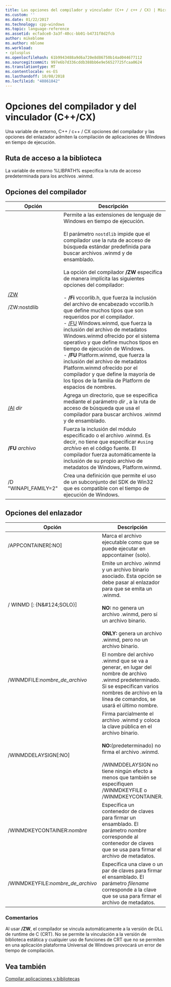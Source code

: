 ```yaml
---
title: Las opciones del compilador y vinculador (C++ / c++ / CX) | Microsoft Docs
ms.custom: ''
ms.date: 01/22/2017
ms.technology: cpp-windows
ms.topic: language-reference
ms.assetid: ecfadce8-3a3f-40cc-bb01-b4731f8d2fcb
author: mikeblome
ms.author: mblome
ms.workload:
- cplusplus
ms.openlocfilehash: 61b9943488a9d6a720e8d86750b14ad044677112
ms.sourcegitcommit: 997e6b7d336cddb388bb6e9e56527725fcaa0624
ms.translationtype: MT
ms.contentlocale: es-ES
ms.lasthandoff: 10/08/2018
ms.locfileid: "48861842"
---
```

# <a name="compiler-and-linker-options-ccx"></a>Opciones del compilador y del vinculador (C++/CX)

Una variable de entorno, C++ / c++ / CX opciones del compilador y las opciones del enlazador admiten la compilación de aplicaciones de Windows en tiempo de ejecución.

## <a name="library-path"></a>Ruta de acceso a la biblioteca

La variable de entorno %LIBPATH% especifica la ruta de acceso predeterminada para los archivos .winmd.

## <a name="compiler-options"></a>Opciones del compilador

|Opción|Descripción|
|------------|-----------------|
|[/ZW](../build/reference/zw-windows-runtime-compilation.md)<br /><br /> /ZW:nostdlib|Permite a las extensiones de lenguaje de Windows en tiempo de ejecución.<br /><br /> El parámetro `nostdlib` impide que el compilador use la ruta de acceso de búsqueda estándar predefinida para buscar archivos .winmd y de ensamblado.<br /><br /> La opción del compilador **/ZW** especifica de manera implícita las siguientes opciones del compilador:<br /><br />- **/Fi** vccorlib.h, que fuerza la inclusión del archivo de encabezado vccorlib.h que define muchos tipos que son requeridos por el compilador.<br />- [/FU](../build/reference/fu-name-forced-hash-using-file.md) Windows.winmd, que fuerza la inclusión del archivo de metadatos Windows.winmd ofrecido por el sistema operativo y que define muchos tipos en tiempo de ejecución de Windows.<br />- **/FU** Platform.winmd, que fuerza la inclusión del archivo de metadatos Platform.winmd ofrecido por el compilador y que define la mayoría de los tipos de la familia de Platform de espacios de nombres.|
|[/AI](../build/reference/ai-specify-metadata-directories.md) *dir*|Agrega un directorio, que se especifica mediante el parámetro *dir* , a la ruta de acceso de búsqueda que usa el compilador para buscar archivos .winmd y de ensamblado.|
|**/FU**  *archivo*|Fuerza la inclusión del módulo especificado o el archivo .winmd. Es decir, no tiene que especificar `#using` *archivo* en el código fuente. El compilador fuerza automáticamente la inclusión de su propio archivo de metadatos de Windows, Platform.winmd.|
|/D "WINAPI_FAMILY=2"|Crea una definición que permite el uso de un subconjunto del SDK de Win32 que es compatible con el tiempo de ejecución de Windows.|

## <a name="linker-options"></a>Opciones del enlazador

|Opción|Descripción|
|------------|-----------------|
|/APPCONTAINER[:NO]|Marca el archivo ejecutable como que se puede ejecutar en appcontainer (solo).|
|/ WINMD [: {N&AMP;#124;SOLO}]|Emite un archivo .winmd y un archivo binario asociado. Esta opción se debe pasar al enlazador para que se emita un .winmd.<br /><br /> **NO:** no genera un archivo .winmd, pero sí un archivo binario.<br /><br /> **ONLY:** genera un archivo .winmd, pero no un archivo binario.|
|/WINMDFILE:*nombre_de_archivo*|El nombre del archivo .winmd que se va a generar, en lugar del nombre de archivo .winmd predeterminado. Si se especifican varios nombres de archivo en la línea de comandos, se usará el último nombre.|
|/WINMDDELAYSIGN[:NO]|Firma parcialmente el archivo .winmd y coloca la clave pública en el archivo binario.<br /><br /> **NO:**(predeterminado) no firma el archivo .winmd.<br /><br /> /WINMDDELAYSIGN no tiene ningún efecto a menos que también se especifiquen /WINMDKEYFILE o /WINMDKEYCONTAINER.|
|/WINMDKEYCONTAINER:*nombre*|Especifica un contenedor de claves para firmar un ensamblado. El parámetro *nombre* corresponde al contenedor de claves que se usa para firmar el archivo de metadatos.|
|/WINMDKEYFILE:*nombre_de_archivo*|Especifica una clave o un par de claves para firmar el ensamblado. El parámetro *filename* corresponde a la clave que se usa para firmar el archivo de metadatos.|

### <a name="remarks"></a>Comentarios

Al usar **/ZW**, el compilador se vincula automáticamente a la versión de DLL de runtime de C (CRT). No se permite la vinculación a la versión de biblioteca estática y cualquier uso de funciones de CRT que no se permiten en una aplicación plataforma Universal de Windows provocará un error de tiempo de compilación.

## <a name="see-also"></a>Vea también

[Compilar aplicaciones y bibliotecas](../cppcx/building-apps-and-libraries-c-cx.md)